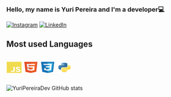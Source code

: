 ### Hello, my name is Yuri Pereira and I'm a developer💻


[![Instagram](https://img.shields.io/badge/Instagram-E4405F?style=for-the-badge&logo=instagram&logoColor=white)](https://www.instagram.com/yuri.dev11/)
[![LinkedIn](https://img.shields.io/badge/linkedin-836FFF?style=for-the-badge&logo=linkedin&logoColor=white)](https://www.linkedin.com/in/yuri-pinto-rodrigues-pereira-547345199/)


## Most used Languages


<div style="display: inline_block"><br>
  <img align="center" alt="Rafa-Js" height="30" width="40" src="https://raw.githubusercontent.com/devicons/devicon/master/icons/javascript/javascript-plain.svg">
  <img align="center" alt="Rafa-HTML" height="30" width="40" src="https://raw.githubusercontent.com/devicons/devicon/master/icons/html5/html5-original.svg">
  <img align="center" alt="Rafa-CSS" height="30" width="40" src="https://raw.githubusercontent.com/devicons/devicon/master/icons/css3/css3-original.svg">
  <img align="center" alt="Rafa-Python" height="30" width="40" src="https://raw.githubusercontent.com/devicons/devicon/master/icons/python/python-original.svg">
</div>
<br>


![YuriPereiraDev GitHub stats](https://github-readme-stats.vercel.app/api?username=YuriPereiraDev&show_icons=true)
